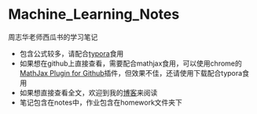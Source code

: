 # Machine_Learning_Notes
周志华老师西瓜书的学习笔记
- 包含公式较多，请配合[typora](https://www.typora.io)食用
- 如果想在github上直接查看，需要配合mathjax食用，可以使用chrome的[MathJax Plugin for Github](https://chrome.google.com/webstore/detail/github-with-mathjax/ioemnmodlmafdkllaclgeombjnmnbima?utm_source=chrome-app-launcher-info-dialog)插件，但效果不佳，还请使用下载配合typora食用
- 如果想直接查看全文，欢迎到我的[博客](https://wangxicindy.github.io/machine_learning/机器学习笔记.html)来阅读
- 笔记包含在notes中，作业包含在homework文件夹下
